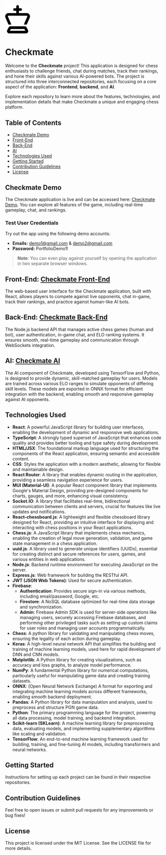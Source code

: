 <img width="80" src="https://github.com/AdenWhitworth/checkmate_Front-End/raw/master/src/Images/King%20Logo%20Black.svg" alt="Checkmate Logo">

# Checkmate

Welcome to the **Checkmate** project! This application is designed for chess enthusiasts to challenge friends, chat during matches, track their rankings, and hone their skills against various AI-powered bots. The project is structured into three interconnected repositories, each focusing on a core aspect of the application: **Frontend**, **backend**, and **AI**.

Explore each repository to learn more about the features, technologies, and implementation details that make Checkmate a unique and engaging chess platform.

## Table of Contents
- [Checkmate Demo](#checkmate-demo)
- [Front-End](https://github.com/AdenWhitworth/checkmate_Front-End)
- [Back-End](https://github.com/AdenWhitworth/checkmate_Back-End)
- [AI](https://github.com/AdenWhitworth/checkmate-AI)
- [Technologies Used](#technologies-used)
- [Getting Started](#getting-started)
- [Contribution Guidelines](#contribution-guidelines)
- [License](#license)

## Checkmate Demo

The Checkmate application is live and can be accessed here: [Checkmate Demo](https://checkmateplay.com). You can explore all features of the game, including real-time gameplay, chat, and rankings.

### Test User Credentials

Try out the app using the following demo accounts:

- **Emails:** demo1@gmail.com & demo2@gmail.com
- **Password:** PortfolioDemo1!

>**Note**: You can even play against yourself by opening the application in two separate browser windows.

## Front-End: [Checkmate Front-End](https://github.com/AdenWhitworth/checkmate_Front-End)

The web-based user interface for the Checkmate application, built with React, allows players to compete against live opponents, chat in-game, track their rankings, and practice against human-like AI bots.

## Back-End: [Checkmate Back-End](https://github.com/AdenWhitworth/checkmate_Back-End)

The Node.js backend API that manages active chess games (human and bot), user authentication, in-game chat, and ELO ranking systems. It ensures smooth, real-time gameplay and communication through WebSockets integration.

## AI: [Checkmate AI](https://github.com/AdenWhitworth/checkmate-AI)

The AI component of Checkmate, developed using TensorFlow and Python, is designed to provide dynamic, skill-matched gameplay for users. Models are trained across various ELO ranges to simulate opponents of differing skill levels. These models are exported in ONNX format for efficient integration with the backend, enabling smooth and responsive gameplay against AI opponents.

## Technologies Used

- **React**: A powerful JavaScript library for building user interfaces, enabling the development of dynamic and responsive web applications.
- **TypeScript**: A strongly typed superset of JavaScript that enhances code quality and provides better tooling and type safety during development.
- **HTML/JSX**: The foundational markup language used for structuring the components of the React application, ensuring semantic and accessible content.
- **CSS**: Styles the application with a modern aesthetic, allowing for flexible and maintainable design.
- **React Router**: A library that enables dynamic routing in the application, providing a seamless navigation experience for users.
- **MUI (Material-UI)**: A popular React component library that implements Google's Material Design, providing pre-designed components for charts, gauges, and more, enhancing visual consistency.
- **Socket.IO**: A library that facilitates real-time, bidirectional communication between clients and servers, crucial for features like live updates and notifications.
- **React-chessboard.js**: A lightweight and flexible chessboard library designed for React, providing an intuitive interface for displaying and interacting with chess positions in your React applications.
- **Chess.js**: A JavaScript library that implements chess mechanics, enabling the creation of legal move generation, validation, and game state management in a chess application.
- **uuid.js**: A library used to generate unique identifiers (UUIDs), essential for creating distinct and secure references for users, games, and various entities in web applications.
- **Node.js**: Backend runtime environment for executing JavaScript on the server.
- **Express.js**: Web framework for building the RESTful API.
- **JWT (JSON Web Tokens)**: Used for secure authentication.
- **Firebase**:
  - **Authentication**: Provides secure sign-in via various methods, including email/password, Google, etc.
  - **Firestore**: A NoSQL database optimized for real-time data storage and synchronization.
  - **Admin**: Firebase Admin SDK is used for server-side operations like managing users, securely accessing Firebase databases, and performing other privileged tasks such as setting up custom claims for user roles and managing user accounts programmatically.
- **Chess**: A python library for validating and manipulating chess moves, ensuring the legality of each action during gameplay.
- **Keras**: A high-level neural network API that simplifies the building and training of machine learning models, used here for rapid development of DNN and CNN models.
- **Matplotlib**: A Python library for creating visualizations, such as accuracy and loss graphs, to analyze model performance.
- **NumPy**: A fundamental Python library for numerical computations, particularly useful for manipulating game data and creating training datasets.
- **ONNX**: (Open Neural Network Exchange) A format for exporting and integrating machine learning models across different frameworks, enabling smooth backend deployment.
- **Pandas**: A Python library for data manipulation and analysis, used to preprocess and structure PGN game data.
- **Python**: The primary programming language for the project, powering all data processing, model training, and backend integration.
- **Scikit-learn (SKLearn)**: A machine learning library for preprocessing data, evaluating models, and implementing supplementary algorithms like scaling and validation.
- **TensorFlow**: An end-to-end machine learning framework used for building, training, and fine-tuning AI models, including transformers and neural networks.

## Getting Started
Instructions for setting up each project can be found in their respective repositories.

## Contribution Guidelines
Feel free to open issues or submit pull requests for any improvements or bug fixes!

## License
This project is licensed under the MIT License. See the LICENSE file for more details.
